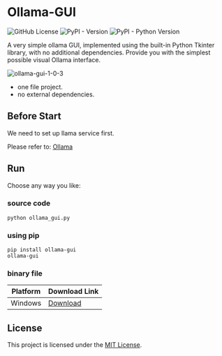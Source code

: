 # Ollama-GUI

![GitHub License](https://img.shields.io/github/license/chyok/ollama-gui)
![PyPI - Version](https://img.shields.io/pypi/v/ollama-gui)
![PyPI - Python Version](https://img.shields.io/pypi/pyversions/ollama-gui)

A very simple ollama GUI, implemented using the built-in Python Tkinter library, with no additional dependencies.
Provide you with the simplest possible visual Ollama interface.

![ollama-gui-1-0-3](https://github.com/chyok/ollama-gui/assets/32629225/4a733a19-3201-4440-b6d5-eddd62294a0b)

+ one file project.
+ no external dependencies.

## Before Start
We need to set up llama service first.

Please refer to: [Ollama](https://ollama.com/)


## Run

Choose any way you like:

### source code
`python ollama_gui.py`

### using pip

```
pip install ollama-gui
ollama-gui
```

### binary file

| Platform | Download Link                                                                                          | 
|----------|--------------------------------------------------------------------------------------------------------|
| Windows  | [Download](https://github.com/chyok/ollama-gui/releases) |

## License

This project is licensed under the [MIT License](LICENSE).

